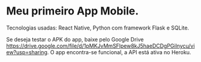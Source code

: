 # Meu primeiro App Mobile.

Tecnologias usadas: React Native, Python com framework Flask e SQLite.

Se deseja testar o APK do app, baixe pelo Google Drive https://drive.google.com/file/d/1pMKJvMmSFlpew8kJ5haeDCDgPGilnycu/view?usp=sharing.
O app encontra-se funcional, a API está ativa no Heroku.
